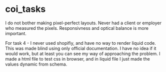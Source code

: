 # coi_tasks

I do not bother making pixel-perfect layouts. Never had a client or employer who measured the pixels. Responsivness and optical balance is more important.

For task 4 - I never used shopifiy, and have no way to render liquid code. This was made blind using only official documentation. I have no idea if it would work, but at least you can see my way of approaching the problem. I made a html file to test css in browser, and in liquid file I just made the values dynamic from schema.
